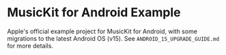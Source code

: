 # MusicKit for Android Example

Apple's official example project for MusicKit for Android, with some migrations to the latest Android OS (v15). See `ANDROID_15_UPGRADE_GUIDE.md` for more details.

